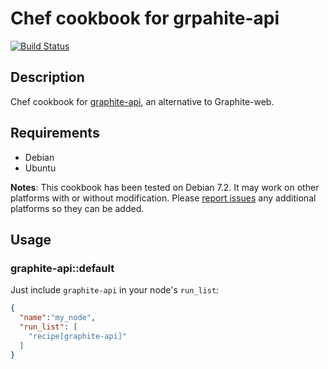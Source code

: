 # Chef cookbook for grpahite-api

[![Build Status](https://travis-ci.org/odolbeau/cookbook-statsdaemon.png)](https://travis-ci.org/odolbeau/cookbook-statsdaemon)

## Description

Chef cookbook for
[graphite-api](http://graphite-api.readthedocs.org/en/latest/),  an alternative
to Graphite-web.

## Requirements

* Debian
* Ubuntu

**Notes**: This cookbook has been tested on Debian 7.2. It may work on other
platforms with or without modification. Please [report
issues](https://github.com/odolbeau/cookbook-graphite-api/issues) any additional
platforms so they can be added.

## Usage

### graphite-api::default

Just include `graphite-api` in your node's `run_list`:

```json
{
  "name":"my_node",
  "run_list": [
    "recipe[graphite-api]"
  ]
}
```
